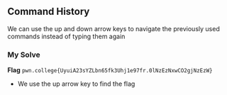 ## Command History
We can use the up and down arrow keys to navigate the previously used commands instead of typing them again

### My Solve
**Flag** `pwn.college{UyuiA23sYZLbn65fk3Uhj1e97fr.0lNzEzNxwCO2gjNzEzW}`
- We use the up arrow key to find the flag

